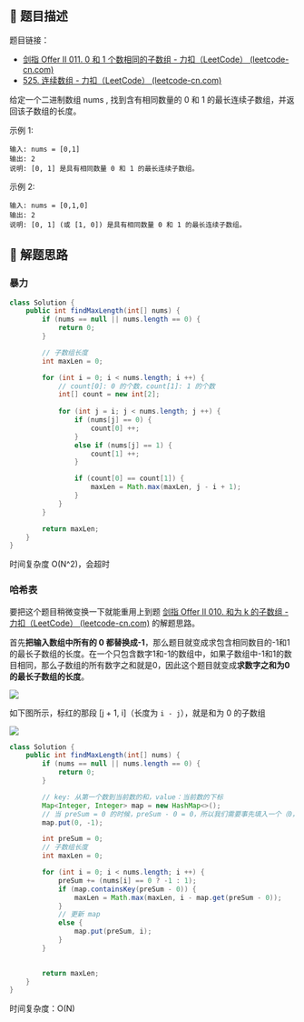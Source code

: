 ## 📃 题目描述

题目链接：

- [剑指 Offer II 011. 0 和 1 个数相同的子数组 - 力扣（LeetCode） (leetcode-cn.com)](https://leetcode-cn.com/problems/A1NYOS/)
- [525. 连续数组 - 力扣（LeetCode） (leetcode-cn.com)](https://leetcode-cn.com/problems/contiguous-array/)

给定一个二进制数组 nums , 找到含有相同数量的 0 和 1 的最长连续子数组，并返回该子数组的长度。

 

示例 1:

```
输入: nums = [0,1]
输出: 2
说明: [0, 1] 是具有相同数量 0 和 1 的最长连续子数组。
```

示例 2:

```
输入: nums = [0,1,0]
输出: 2
说明: [0, 1] (或 [1, 0]) 是具有相同数量 0 和 1 的最长连续子数组。
```

## 🔔 解题思路

### 暴力

```java
class Solution {
    public int findMaxLength(int[] nums) {
        if (nums == null || nums.length == 0) {
            return 0;
        }

        // 子数组长度
        int maxLen = 0;

        for (int i = 0; i < nums.length; i ++) {
            // count[0]: 0 的个数，count[1]: 1 的个数
            int[] count = new int[2];            
            
            for (int j = i; j < nums.length; j ++) {
                if (nums[j] == 0) {
                    count[0] ++;
                }
                else if (nums[j] == 1) {
                    count[1] ++;
                }

                if (count[0] == count[1]) {
                    maxLen = Math.max(maxLen, j - i + 1);
                }
            }
        }

        return maxLen;
    }
}
```

时间复杂度 O(N^2)，会超时

### 哈希表

要把这个题目稍微变换一下就能重用上到题 [剑指 Offer II 010. 和为 k 的子数组 - 力扣（LeetCode） (leetcode-cn.com)](https://leetcode-cn.com/problems/QTMn0o/) 的解题思路。

首先**把输入数组中所有的 0 都替换成-1**，那么题目就变成求包含相同数目的-1和1的最长子数组的长度。在一个只包含数字1和-1的数组中，如果子数组中-1和1的数目相同，那么子数组的所有数字之和就是0，因此这个题目就变成**求数字之和为0的最长子数组的长度**。

![](https://cs-wiki.oss-cn-shanghai.aliyuncs.com/img/20220406105002.png)

如下图所示，标红的那段 [j + 1, i]（长度为 `i - j`），就是和为 0 的子数组

![](https://cs-wiki.oss-cn-shanghai.aliyuncs.com/img/20220406104758.png)


```java
class Solution {
    public int findMaxLength(int[] nums) {
        if (nums == null || nums.length == 0) {
            return 0;
        }

        // key: 从第一个数到当前数的和，value：当前数的下标
        Map<Integer, Integer> map = new HashMap<>();
        // 当 preSum = 0 的时候，preSum - 0 = 0，所以我们需要事先填入一个（0，-1）的记录，防止处理不到这种情况
        map.put(0, -1);

        int preSum = 0;
        // 子数组长度
        int maxLen = 0;

        for (int i = 0; i < nums.length; i ++) {
            preSum += (nums[i] == 0 ? -1 : 1);
            if (map.containsKey(preSum - 0)) {
                maxLen = Math.max(maxLen, i - map.get(preSum - 0));
            }
            // 更新 map
            else {
                map.put(preSum, i);
            }
        }

        
        return maxLen;
    }
}
```

时间复杂度：O(N)

